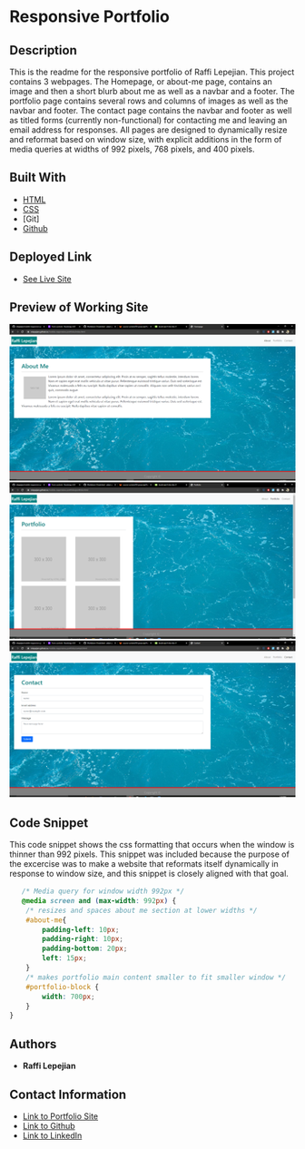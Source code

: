 # Responsive Portfolio

## Description

This is the readme for the responsive portfolio of Raffi Lepejian. This project contains 3 webpages. The Homepage, or about-me page, contains an image and then a short blurb about me as well as a navbar and a footer. The portfolio page contains several rows and columns of images as well as the navbar and footer. The contact page contains the navbar and footer as well as titled forms (currently non-functional) for contacting me and leaving an email address for responses. All pages are designed to dynamically resize and reformat based on window size, with explicit additions in the form of media queries at widths of 992 pixels, 768 pixels, and 400 pixels.

## Built With

* [HTML](https://developer.mozilla.org/en-US/docs/Web/HTML)
* [CSS](https://developer.mozilla.org/en-US/docs/Web/CSS)
* [Git]
* [Github](https://github.com/)

## Deployed Link

* [See Live Site](https://rslepejian.github.io/mobile-responsive-portfolio/)

## Preview of Working Site

![Image](/previews/about-me-preview.png)
![Image](/previews/portfolio-preview.png)
![Image](/previews/contact-preview.png)

## Code Snippet

This code snippet shows the css formatting that occurs when the window is thinner than 992 pixels. This snippet was included because the purpose of the excercise was to make a website that reformats itself dynamically in response to window size, and this snippet is closely aligned with that goal.
```css
   /* Media query for window width 992px */
   @media screen and (max-width: 992px) {
    /* resizes and spaces about me section at lower widths */
    #about-me{
        padding-left: 10px;
        padding-right: 10px;
        padding-bottom: 20px;
        left: 15px;
    }
    /* makes portfolio main content smaller to fit smaller window */
    #portfolio-block {
        width: 700px;
    }
}

```

## Authors

* **Raffi Lepejian** 

## Contact Information

- [Link to Portfolio Site](#)
- [Link to Github](https://github.com/rslepejian)
- [Link to LinkedIn](https://linkedin.com/in/raffi-lepejian-071876153)